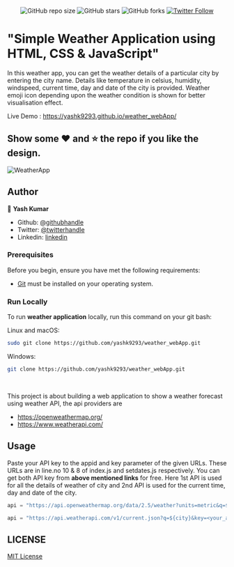 <div align="center">
  
  ![GitHub repo size](https://img.shields.io/github/repo-size/yashk9293/weather_webApp)
  ![GitHub stars](https://img.shields.io/github/stars/yashk9293/weather_webApp)
  ![GitHub forks](https://img.shields.io/github/forks/yashk9293/weather_webApp?style=social)
  [![Twitter Follow](https://img.shields.io/twitter/follow/Yashk_9293?style=social)](https://twitter.com/intent/follow?screen_name=Yashk_9293)

</div>

# "Simple Weather Application using HTML, CSS &amp; JavaScript"
In this weather app, you can get the weather details of a particular city by entering the city name. Details like temperature in celsius, humidity, windspeed, current time, day and date of the city is provided. Weather emoji icon depending upon the weather condition is shown for better visualisation effect.

Live Demo : https://yashk9293.github.io/weather_webApp/

## Show some :heart: and :star: the repo if you like the design.
![WeatherApp](https://github.com/yashk9293/weather_webApp/blob/main/images/demo_interface.png)

## Author

👤 **Yash Kumar**

- Github: [@githubhandle](https://github.com/yashk9293)
- Twitter: [@twitterhandle](https://twitter.com/Yashk_9293)
- Linkedin: [linkedin](https://www.linkedin.com/in/yashk9293/)

### Prerequisites

Before you begin, ensure you have met the following requirements:

* [Git](https://git-scm.com/downloads "Download Git") must be installed on your operating system.

### Run Locally

To run **weather application** locally, run this command on your git bash:

Linux and macOS:

```bash
sudo git clone https://github.com/yashk9293/weather_webApp.git
```

Windows:

```bash
git clone https://github.com/yashk9293/weather_webApp.git
```

<br>

This project is about building a web application to show a weather forecast using weather API, the api providers are
- https://openweathermap.org/
- https://www.weatherapi.com/

## Usage

Paste your API key to the appid and key parameter of the given URLs. These URLs are in line.no 10 & 8 of index.js and setdates.js respectively. You can get both API key from **above mentioned links** for free. Here 1st API is used for all the details of weather of city and 2nd API is used for the current time, day and date of the city.

```javascript
api = "https://api.openweathermap.org/data/2.5/weather?units=metric&q=${city}&appid=<your_api_key>";
```
```javascript
api = "https://api.weatherapi.com/v1/current.json?q=${city}&key=<your_api_key>";
```

## LICENSE

[MIT License](LICENSE)
